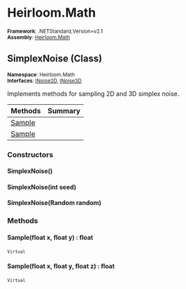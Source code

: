 # Heirloom.Math

<small>**Framework**: .NETStandard,Version=v2.1</small>  
<small>**Assembly**: [Heirloom.Math](../Heirloom.Math/Heirloom.Math.md)</small>  

## SimplexNoise (Class)
<small>**Namespace**: Heirloom.Math</small>  
<small>**Interfaces**: [INoise2D](Heirloom.Math.INoise2D.md), [INoise3D](Heirloom.Math.INoise3D.md)</small>  

Implements methods for sampling 2D and 3D simplex noise.

| Methods                | Summary |
|------------------------|---------|
| [Sample](#SAMB43AC0AA) |         |
| [Sample](#SAM96EA574)  |         |

### Constructors

#### SimplexNoise()

#### SimplexNoise(int seed)

#### SimplexNoise(Random random)

### Methods

#### <a name="SAMB43AC0AA"></a>Sample(float x, float y) : float
<small>`Virtual`</small>


#### <a name="SAM96EA574"></a>Sample(float x, float y, float z) : float
<small>`Virtual`</small>


